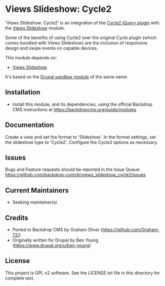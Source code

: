 Views Slideshow: Cycle2
=======================

'Views Slideshow: Cycle2' is an integration of the
[Cycle2 jQuery plugin](http://jquery.malsup.com/cycle2/) with the
[Views Slideshow](https://backdropcms.org/project/views_slideshow) module.

Some of the benefits of using Cycle2 over the original Cycle plugin (which comes
bundled with Views Slideshow) are the inclusion of responsive design and swipe
events on capable devices.

This module depends on:

- [Views Slideshow](https://backdropcms.org/project/views_slideshow)

It's based on the
[Drupal sandbox module](https://www.drupal.org/sandbox/BenYoung/1832338) of the
same name.

Installation
------------

- Install this module, and its dependencies, using the official Backdrop CMS
  instructions at https://backdropcms.org/guide/modules

Documentation
-------------

Create a view and set the format to 'Slideshow'. In the format settings, set the
slideshow type to 'Cycle2'. Configure the Cycle2 options as necessary.

Issues
------

Bugs and Feature requests should be reported in the Issue Queue:
https://github.com/backdrop-contrib/views_slideshow_cycle2/issues

Current Maintainers
-------------------

- Seeking maintainer(s)

Credits
-------

- Ported to Backdrop CMS by Graham Oliver (https://github.com/Graham-72/)
- Originally written for Drupal by Ben Young
  (https://www.drupal.org/u/ben-young)

License
-------

This project is GPL v2 software. See the LICENSE.txt file in this directory for
complete text.
